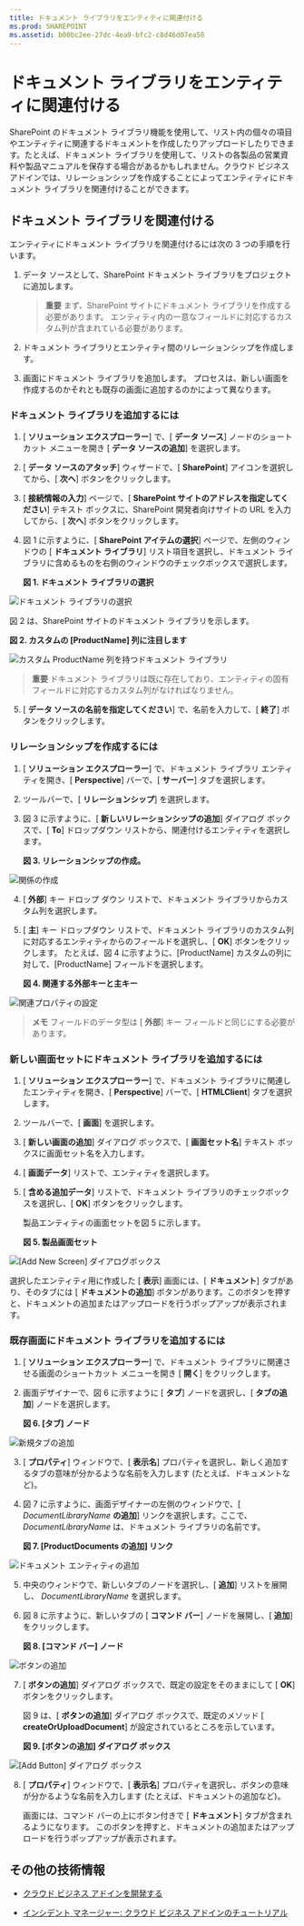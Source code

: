 ```yaml
---
title: ドキュメント ライブラリをエンティティに関連付ける
ms.prod: SHAREPOINT
ms.assetid: b00bc2ee-27dc-4ea9-bfc2-c8d46d07ea58
---
```



# ドキュメント ライブラリをエンティティに関連付ける
SharePoint のドキュメント ライブラリ機能を使用して、リスト内の個々の項目やエンティティに関連するドキュメントを作成したりアップロードしたりできます。たとえば、ドキュメント ライブラリを使用して、リストの各製品の営業資料や製品マニュアルを保存する場合があるかもしれません。クラウド ビジネス アドインでは、リレーションシップを作成することによってエンティティにドキュメント ライブラリを関連付けることができます。
## ドキュメント ライブラリを関連付ける

エンティティにドキュメント ライブラリを関連付けるには次の 3 つの手順を行います。




1. データ ソースとして、SharePoint ドキュメント ライブラリをプロジェクトに追加します。

    > **重要**
      > まず、SharePoint サイトにドキュメント ライブラリを作成する必要があります。 エンティティ内の一意なフィールドに対応するカスタム列が含まれている必要があります。 
2. ドキュメント ライブラリとエンティティ間のリレーションシップを作成します。


3. 画面にドキュメント ライブラリを追加します。 プロセスは、新しい画面を作成するのかそれとも既存の画面に追加するのかによって異なります。



### ドキュメント ライブラリを追加するには


1. [ **ソリューション エクスプローラー**] で、[ **データ ソース**] ノードのショート カット メニューを開き [ **データ ソースの追加**] を選択します。


2. [ **データ ソースのアタッチ**] ウィザードで、[ **SharePoint**] アイコンを選択してから、[ **次へ**] ボタンをクリックします。


3. [ **接続情報の入力**] ページで、[ **SharePoint サイトのアドレスを指定してください**] テキスト ボックスに、SharePoint 開発者向けサイトの URL を入力してから、[ **次へ**] ボタンをクリックします。


4. 図 1 に示すように、[ **SharePoint アイテムの選択**] ページで、左側のウィンドウの [ **ドキュメント ライブラリ**] リスト項目を選択し、ドキュメント ライブラリに含めるものを右側のウィンドウのチェックボックスで選択します。

   **図 1. ドキュメント ライブラリの選択**



![ドキュメント ライブラリの選択](images/CBADocLibrary.PNG)


図 2 は、SharePoint サイトのドキュメント ライブラリを示します。


   **図 2. カスタムの [ProductName] 列に注目します**



![カスタム ProductName 列を持つドキュメント ライブラリ](images/CBADocLibrary2.PNG)



> **重要**
> ドキュメント ライブラリは既に存在しており、エンティティの固有フィールドに対応するカスタム列がなければなりません。 
5. [ **データ ソースの名前を指定してください**] で、名前を入力して、[ **終了**] ボタンをクリックします。



### リレーションシップを作成するには


1. [ **ソリューション エクスプローラー**] で、ドキュメント ライブラリ エンティティを開き、[ **Perspective**] バーで、[ **サーバー**] タブを選択します。


2. ツールバーで、[ **リレーションシップ**] を選択します。


3. 図 3 に示すように、[ **新しいリレーションシップの追加**] ダイアログ ボックスで、[ **To**] ドロップダウン リストから、関連付けるエンティティを選択します。

   **図 3. リレーションシップの作成。**



![関係の作成](images/CBARelationship.PNG)





4. [ **外部**] キー ドロップ ダウン リストで、ドキュメント ライブラリからカスタム列を選択します。


5. [ **主**] キー ドロップダウン リストで、ドキュメント ライブラリのカスタム列に対応するエンティティからのフィールドを選択し、[ **OK**] ボタンをクリックします。 たとえば、図 4 に示すように、[ProductName] カスタムの列に対して、[ProductName] フィールドを選択します。

   **図 4. 関連する外部キーと主キー**



![関連プロパティの設定](images/CBARelationship2.PNG)



> **メモ**
> フィールドのデータ型は [ **外部**] キー フィールドと同じにする必要があります。 

### 新しい画面セットにドキュメント ライブラリを追加するには


1. [ **ソリューション エクスプローラー**] で、ドキュメント ライブラリに関連したエンティティを開き、[ **Perspective**] バーで、[ **HTMLClient**] タブを選択します。


2. ツールバーで、[ **画面**] を選択します。


3. [ **新しい画面の追加**] ダイアログ ボックスで、[ **画面セット名**] テキスト ボックスに画面セット名を入力します。


4. [ **画面データ**] リストで、エンティティを選択します。


5. [ **含める追加データ**] リストで、ドキュメント ライブラリのチェックボックスを選択し、[ **OK**] ボタンをクリックします。

    製品エンティティの画面セットを図 5 に示します。


   **図 5. 製品画面セット**



![[Add New Screen] ダイアログボックス](images/CBAScreenSet.PNG)


選択したエンティティ用に作成した [ **表示**] 画面には、[ **ドキュメント**] タブがあり、そのタブには [ **ドキュメントの追加**] ボタンがあります。このボタンを押すと、ドキュメントの追加またはアップロードを行うポップアップが表示されます。



### 既存画面にドキュメント ライブラリを追加するには


1. [ **ソリューション エクスプローラー**] で、ドキュメント ライブラリに関連させる画面のショートカット メニューを開き [ **開く**] をクリックします。


2. 画面デザイナーで、図 6 に示すように [ **タブ**] ノードを選択し、[ **タブの追加**] ノードを選択します。

   **図 6. [タブ] ノード**



![新規タブの追加](images/CBAAddTab.PNG)





3. [ **プロパティ**] ウィンドウで、[ **表示名**] プロパティを選択し、新しく追加するタブの意味が分かるような名前を入力します (たとえば、ドキュメントなど)。


4. 図 7 に示すように、画面デザイナーの左側のウィンドウで、[ _DocumentLibraryName_ **の追加**] リンクを選択します。ここで、 _DocumentLibraryName_ は、ドキュメント ライブラリの名前です。

   **図 7. [ProductDocuments の追加] リンク**



![ドキュメント エンティティの追加](images/CBAAddDoc.PNG)





5. 中央のウィンドウで、新しいタブのノードを選択し、[ **追加**] リストを展開し、 _DocumentLibraryName_ を選択します。


6. 図 8 に示すように、新しいタブの [ **コマンド バー**] ノードを展開し、[ **追加**] をクリックします。

   **図 8. [コマンド バー] ノード**



![ボタンの追加](images/CBAAddButton.PNG)





7. [ **ボタンの追加**] ダイアログ ボックスで、既定の設定をそのままにして [ **OK**] ボタンをクリックします。

    図 9 は、[ **ボタンの追加**] ダイアログ ボックスで、既定のメソッド [ **createOrUploadDocument**] が設定されているところを示しています。


   **図 9. [ボタンの追加] ダイアログ ボックス**



![[Add Button] ダイアログ ボックス](images/CBAAddDialog.PNG)





8. [ **プロパティ**] ウィンドウで、[ **表示名**] プロパティを選択し、ボタンの意味が分かるような名前を入力します (たとえば、ドキュメントの追加など)。

    画面には、コマンド バーの上にボタン付きで [ **ドキュメント**] タブが含まれるようになります。 このボタンを押すと、ドキュメントの追加またはアップロードを行うポップアップが表示されます。



## その他の技術情報
<a name="bk_addresources"> </a>


-  [クラウド ビジネス アドインを開発する](develop-cloud-business-add-ins.md)


-  [インシデント マネージャー: クラウド ビジネス アドインのチュートリアル](incident-manager-a-cloud-business-add-in-tutorial.md)



